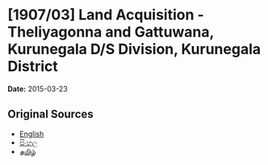 # [1907/03] Land Acquisition - Theliyagonna and Gattuwana, Kurunegala D/S Division, Kurunegala District

**Date:** 2015-03-23

## Original Sources

- [English](https://documents.gov.lk/view/extra-gazettes/2015/3/1907-03_E.pdf)
- [සිංහල](https://documents.gov.lk/view/extra-gazettes/2015/3/1907-03_S.pdf)
- [தமிழ்](https://documents.gov.lk/view/extra-gazettes/2015/3/1907-03_T.pdf)
